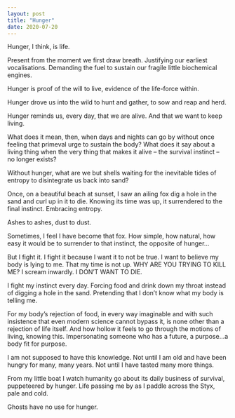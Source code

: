 ```yaml
---
layout: post
title: "Hunger"
date: 2020-07-20
---
```


Hunger, I think, is life.

Present from the moment we first draw breath. Justifying our earliest vocalisations. Demanding the fuel to sustain our fragile little biochemical engines.

Hunger is proof of the will to live, evidence of the life-force within.

Hunger drove us into the wild to hunt and gather, to sow and reap and herd. 

Hunger reminds us, every day, that we are alive. And that we want to keep living.

What does it mean, then, when days and nights can go by<!--break--> without once feeling that primeval urge to sustain the body? What does it say about a living thing when the very thing that makes it alive – the survival instinct – no longer exists? 

Without hunger, what are we but shells waiting for the inevitable tides of entropy to disintegrate us back into sand? 

Once, on a beautiful beach at sunset, I saw an ailing fox dig a hole in the sand and curl up in it to die. Knowing its time was up, it surrendered to the final instinct. Embracing entropy.

Ashes to ashes, dust to dust.

Sometimes, I feel I have become that fox. How simple, how natural, how easy it would be to surrender to that instinct, the opposite of hunger…

But I fight it. I fight it because I want it to not be true. I want to believe my body is lying to me. That my time is not up. WHY ARE YOU TRYING TO KILL ME? I scream inwardly. I DON’T WANT TO DIE.

I fight my instinct every day. Forcing food and drink down my throat instead of digging a hole in the sand. Pretending that I don’t know what my body is telling me.

For my body’s rejection of food, in every way imaginable and with such insistence that even modern science cannot bypass it, is none other than a rejection of life itself. And how hollow it feels to go through the motions of living, knowing this. Impersonating someone who has a future, a purpose...a body fit for purpose.

I am not supposed to have this knowledge. Not until I am old and have been hungry for many, many years. Not until I have tasted many more things.

From my little boat I watch humanity go about its daily business of survival, puppeteered by hunger. Life passing me by as I paddle across the Styx, pale and cold.

Ghosts have no use for hunger.